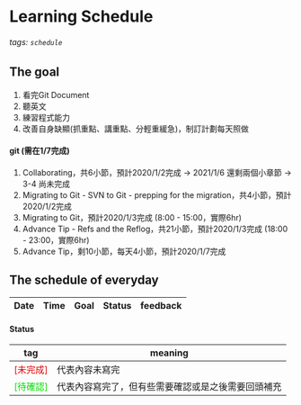 
# Learning Schedule
###### tags: `schedule`

## The goal
1. 看完Git Document
2. 聽英文
3. 練習程式能力
4. 改善自身缺顯(抓重點、講重點、分輕重緩急)，制訂計劃每天照做

#### git (需在1/7完成)
1. Collaborating，共6小節，預計2020/1/2完成
-> 2021/1/6 還剩兩個小章節
-> 3-4 尚未完成
3. Migrating to Git - SVN to Git - prepping for the migration，共4小節，預計2020/1/2完成
4. Migrating to Git，預計2020/1/3完成 (8:00 - 15:00，實際6hr)
5. Advance Tip - Refs and the Reflog，共21小節，預計2020/1/3完成 (18:00 - 23:00，實際6hr)
6. Advance Tip，剩10小節，每天4小節，預計2020/1/7完成

## The schedule of everyday
Date | Time | Goal|Status|feedback
--|--|--|--|--


#### Status
tag | meaning
-- | ---
<font color="#dd0000">[未完成]</font><br /> | 代表內容未寫完
<font color="#00dd00">[待確認]</font><br /> |代表內容寫完了，但有些需要確認或是之後需要回頭補充
